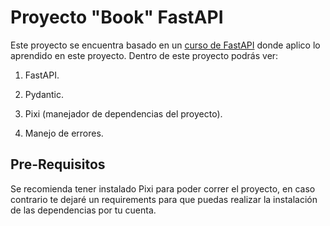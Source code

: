 # Proyecto "Book" FastAPI

Este proyecto se encuentra basado en un [curso de FastAPI]() donde aplico lo aprendido en este proyecto. Dentro de este proyecto podrás ver:

1. FastAPI.

2. Pydantic.

3. Pixi (manejador de dependencias del proyecto).

4. Manejo de errores.

## Pre-Requisitos

Se recomienda tener instalado Pixi para poder correr el proyecto, en caso contrario te dejaré un requirements para que puedas realizar la instalación de las dependencias por tu cuenta.


